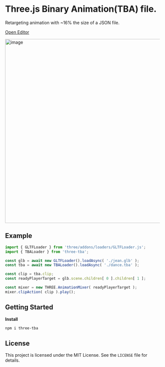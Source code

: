 # Three.js Binary Animation(TBA) file.

Retargeting animation with ~16% the size of a JSON file.

[Open Editor](https://sunag.github.io/three.js-tba/)

<img width="600" alt="image" src="https://github.com/user-attachments/assets/36674343-58b1-40ed-9650-a40af290a99e" />

## Example

```js
import { GLTFLoader } from 'three/addons/loaders/GLTFLoader.js';
import { TBALoader } from 'three-tba';

const glb = await new GLTFLoader().loadAsync( './jean.glb' );
const tba = await new TBALoader().loadAsync( './dance.tba' );

const clip = tba.clip;
const readyPlayerTarget = glb.scene.children[ 0 ].children[ 1 ];

const mixer = new THREE.AnimationMixer( readyPlayerTarget );
mixer.clipAction( clip ).play();
```

## Getting Started

**Install**
   ```powershell
   npm i three-tba
   ```
## License

This project is licensed under the MIT License. See the `LICENSE` file for details.
